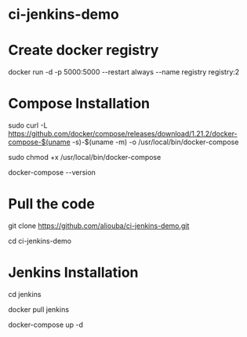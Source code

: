 # ci-jenkins-demo

# Create docker registry

docker run -d -p 5000:5000 --restart always --name registry registry:2

# Compose Installation

sudo curl -L https://github.com/docker/compose/releases/download/1.21.2/docker-compose-$(uname -s)-$(uname -m) -o /usr/local/bin/docker-compose

sudo chmod +x /usr/local/bin/docker-compose

docker-compose --version

# Pull the code

git clone https://github.com/aliouba/ci-jenkins-demo.git

cd ci-jenkins-demo

# Jenkins Installation

cd jenkins

docker pull jenkins

docker-compose up -d

